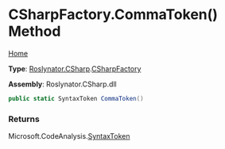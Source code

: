 # CSharpFactory\.CommaToken\(\) Method

[Home](../../../../README.md)

**Type**: [Roslynator.CSharp](../../README.md)\.[CSharpFactory](../README.md)

**Assembly**: Roslynator\.CSharp\.dll

```csharp
public static SyntaxToken CommaToken()
```

### Returns

Microsoft\.CodeAnalysis\.[SyntaxToken](https://docs.microsoft.com/en-us/dotnet/api/microsoft.codeanalysis.syntaxtoken)

